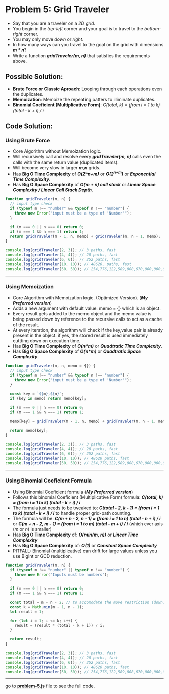 # Problem 5: Grid Traveler

- Say that you are a traveler on a _2D grid_.
- You begin in the _top-left_ corner and your goal is to travel to the _bottom-right_ corner.
- You may only move _down_ or _right_.
- In how many ways can you travel to the goal on the grid with dimensions **_m \* n_**?
- Write a function **_gridTraveler(m, n)_** that satisfies the requirements above.

## Possible Solution:

- **Brute Force or Classic Aproach**: Looping through each operations even the duplicates.
- **Memoization**: Memoize the repeating patters to illiminate duplicates.
- **Binomial Coeficient (Multiplicative Form)**: _C(total, k) = (from i = 1 to k) (total - k + i) / i_

## Code Solution:

### Using Brute Force

- Core Algorithm without Memoization logic.
- Will recursively call and resolve every **_gridTraveler(m, n)_** calls even the calls with the same return value (duplicated items).
- Will become very slow in larger **_m,n_** grids.
- Has **Big O Time Complexity** of **_O(2^n+m)_** or **_O(2<sup>n+m</sup>)_** or **_Exponential Time Complexity_**.
- Has **Big O Space Complexity** of **_O(m + n) call stack_** or **_Linear Space Complexity / Linear Call Stack Depth_**.

```javascript
function gridTraveler(m, n) {
  // input type check
  if (typeof m !== "number" && typeof n !== "number") {
    throw new Error("input must be a type of 'Number'");
  }

  if (m === 0 || n === 0) return 0;
  if (m === 1 && n === 1) return 1;
  return gridTraveler(m - 1, n, memo) + gridTraveler(m, n - 1, memo);
}

console.log(gridTraveler(2, 3)); // 3 paths, fast
console.log(gridTraveler(4, 4)); // 20 paths, fast
console.log(gridTraveler(6, 6)); // 252 paths, fast
console.log(gridTraveler(10, 10)); // 48620, paths, fast
console.log(gridTraveler(50, 50)); // 254,776,122,589,808,670,000,000,000,000 paths, very slow.
```

---

### Using Memoization

- Core Algorithm with Memoization logic. (Optimized Version). (**_My Preferred version_**)
- Adds a new argument with default value: memo = {} which is an object.
- Every result gets added to the memo object and the memo value is being passed down by reference to the recursive calls to act as a cache of the result.
- At every iteration, the algorithm will check if the key,value pair is already present in the object. if yes, the stored result is used immediately cuttting down on execution time.
- Has **Big O Time Complexity** of **_O(n\*m)_** or **_Quadtratic Time Complexity_**.
- Has **Big O Space Complexity** of **_O(n\*m)_** or **_Quadtratic Space Complexity_**.

```javascript
function gridTraveler(m, n, memo = {}) {
  // input type check
  if (typeof m !== "number" && typeof n !== "number") {
    throw new Error("input must be a type of 'Number'");
  }

  const key = `${m},${n}`;
  if (key in memo) return memo[key];

  if (m === 0 || n === 0) return 0;
  if (m === 1 && n === 1) return 1;

  memo[key] = gridTraveler(m - 1, n, memo) + gridTraveler(m, n - 1, memo);

  return memo[key];
}

console.log(gridTraveler(2, 3)); // 3 paths, fast
console.log(gridTraveler(4, 4)); // 20 paths, fast
console.log(gridTraveler(6, 6)); // 252 paths, fast
console.log(gridTraveler(10, 10)); // 48620 paths, fast
console.log(gridTraveler(50, 50)); // 254,776,122,589,808,670,000,000,000,000 paths, fast.
```

---

### Using Binomial Coeficient Formula

- Using Binomial Coeficient formula (**_My Preferred version_**)
- Follows this binomial Coeficient (Multiplicative Form) formula: **_C(total, k) = (from i = 1 to k) (total - k + i) / i_**
- The formula just needs to be tweaked to: **_C(total - 2, k - 1) = (from i = 1 to k) (total - k + i) / i_** to handle proper grid-path counting.
- The formula will be: **_C(m + n - 2, n - 1) = (from i = 1 to n) (total - n + i) / i_** or **_C(m + n - 2, m - 1) = (from i = 1 to m) (total - m + i) / i_** (which ever axis (_m_ or _n_) is smaller)
- Has **Big O Time Complexity** of: **_O(min(m, n))_** or **_Linear Time Complexity_**
- Has **Big O Space Complexity** of: **_O(1)_** or **_Constant Space Complexity_**
- PITFALL: Binomial (multiplicative) can drift for large values unless you use BigInt or GCD reduction.

```javascript
function gridTraveler(m, n) {
  if (typeof m !== "number" || typeof n !== "number") {
    throw new Error("Inputs must be numbers");
  }

  if (m === 0 || n === 0) return 0;
  if (m === 1 && n === 1) return 1;

  const total = m + n - 2; // to accomodate the move restriction (down, and right or m - 1, and n - 1).
  const k = Math.min(m - 1, n - 1);
  let result = 1;

  for (let i = 1; i <= k; i++) {
    result = (result * (total - k + i)) / i;
  }

  return result;
}

console.log(gridTraveler(2, 3)); // 3 paths, fast
console.log(gridTraveler(4, 4)); // 20 paths, fast
console.log(gridTraveler(6, 6)); // 252 paths, fast
console.log(gridTraveler(10, 10)); // 48620 paths, fast
console.log(gridTraveler(50, 50)); // 254,776,122,589,808,670,000,000,000,000 paths, fast.
```

---

go to **[problem-5.js](https://github.com/Luderio/javascript-algorithms/blob/main/problem-5/problem-5.js)** file to see the full code.
